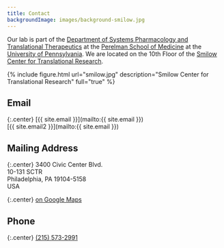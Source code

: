 ```yaml
---
title: Contact
backgroundImage: images/background-smilow.jpg
---
```


Our lab is part of the [Department of Systems Pharmacology and Translational Therapeutics](https://www.med.upenn.edu/syspharmatt/) at the [Perelman School of Medicine](https://www.med.upenn.edu/) at the [University of Pennsylvania](https://www.upenn.edu/).
We are located on the 10th Floor of the [Smilow Center for Translational Research](https://www.facilities.upenn.edu/maps/locations/smilow-center-translational-research).

{% include figure.html url="smilow.jpg" description="Smilow Center for Translational Research" full="true" %}

## <i class="far fa-envelope icon_with_text"></i>Email

{:.center}
[{{ site.email }}](mailto:{{ site.email }})  
[{{ site.email2 }}](mailto:{{ site.email }})

## <i class="far fa-address-book icon_with_text"></i>Mailing Address

{:.center}
3400 Civic Center Blvd.  
10-131 SCTR  
Philadelphia, PA 19104-5158  
USA

{:.center}
[<i class="fas fa-external-link-alt fa-sm icon_with_text"></i>on Google Maps](https://www.google.com/maps/?q=Smilow+Center+for+Translational+Research)

## <i class="fas fa-phone icon_with_text"></i>Phone

{:.center}
[(215) 573-2991](tel:+1-215-573-2991)
